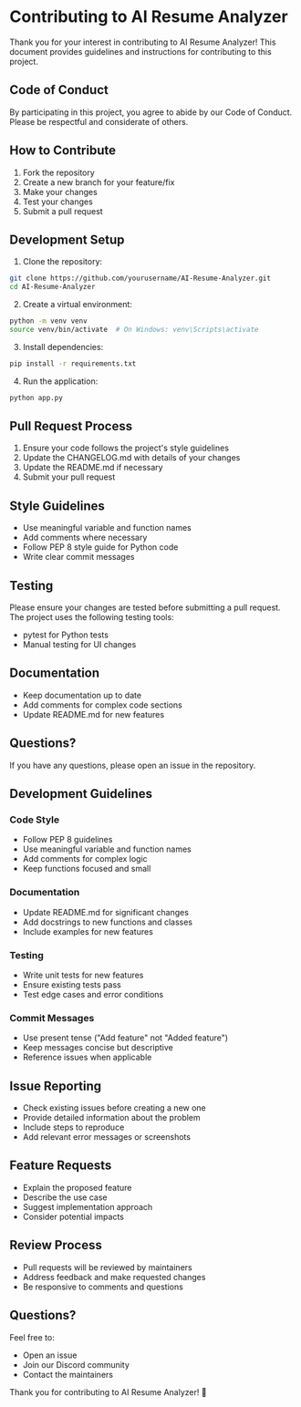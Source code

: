 # Contributing to AI Resume Analyzer

Thank you for your interest in contributing to AI Resume Analyzer! This document provides guidelines and instructions for contributing to this project.

## Code of Conduct

By participating in this project, you agree to abide by our Code of Conduct. Please be respectful and considerate of others.

## How to Contribute

1. Fork the repository
2. Create a new branch for your feature/fix
3. Make your changes
4. Test your changes
5. Submit a pull request

## Development Setup

1. Clone the repository:
```bash
git clone https://github.com/yourusername/AI-Resume-Analyzer.git
cd AI-Resume-Analyzer
```

2. Create a virtual environment:
```bash
python -m venv venv
source venv/bin/activate  # On Windows: venv\Scripts\activate
```

3. Install dependencies:
```bash
pip install -r requirements.txt
```

4. Run the application:
```bash
python app.py
```

## Pull Request Process

1. Ensure your code follows the project's style guidelines
2. Update the CHANGELOG.md with details of your changes
3. Update the README.md if necessary
4. Submit your pull request

## Style Guidelines

- Use meaningful variable and function names
- Add comments where necessary
- Follow PEP 8 style guide for Python code
- Write clear commit messages

## Testing

Please ensure your changes are tested before submitting a pull request. The project uses the following testing tools:

- pytest for Python tests
- Manual testing for UI changes

## Documentation

- Keep documentation up to date
- Add comments for complex code sections
- Update README.md for new features

## Questions?

If you have any questions, please open an issue in the repository.

## Development Guidelines

### Code Style
- Follow PEP 8 guidelines
- Use meaningful variable and function names
- Add comments for complex logic
- Keep functions focused and small

### Documentation
- Update README.md for significant changes
- Add docstrings to new functions and classes
- Include examples for new features

### Testing
- Write unit tests for new features
- Ensure existing tests pass
- Test edge cases and error conditions

### Commit Messages
- Use present tense ("Add feature" not "Added feature")
- Keep messages concise but descriptive
- Reference issues when applicable

## Issue Reporting
- Check existing issues before creating a new one
- Provide detailed information about the problem
- Include steps to reproduce
- Add relevant error messages or screenshots

## Feature Requests
- Explain the proposed feature
- Describe the use case
- Suggest implementation approach
- Consider potential impacts

## Review Process
- Pull requests will be reviewed by maintainers
- Address feedback and make requested changes
- Be responsive to comments and questions

## Questions?
Feel free to:
- Open an issue
- Join our Discord community
- Contact the maintainers

Thank you for contributing to AI Resume Analyzer! 🚀 